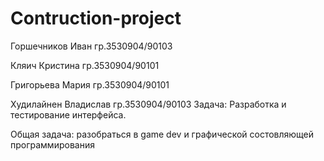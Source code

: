 # Contruction-project
Горшечников Иван гр.3530904/90103

Кляич Кристина гр.3530904/90101

Григорьева Мария гр.3530904/90101

Худилайнен Владислав гр.3530904/90103 
Задача: Разработка и тестирование интерфейса.

Общая задача: разобраться в game dev и графической состовляющей программирования
